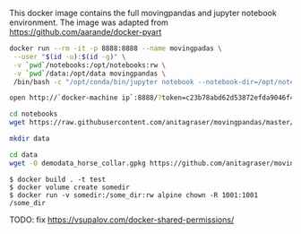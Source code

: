 This docker image contains the full movingpandas and jupyter notebook environment. The image was adapted from https://github.com/aarande/docker-pyart

```sh
docker run --rm -it -p 8888:8888 --name movingpadas \
 --user "$(id -u):$(id -g)" \
 -v `pwd`/notebooks:/opt/notebooks:rw \
 -v `pwd`/data:/opt/data movingpandas \
 /bin/bash -c "/opt/conda/bin/jupyter notebook --notebook-dir=/opt/notebooks --ip='*' --port=8888 --no-browser"
```

```sh
open http://`docker-machine ip`:8888/?token=c23b78abd62d53872efda9046f4c09d53b172115ac2f6ecc
```

```sh
cd notebooks
wget https://raw.githubusercontent.com/anitagraser/movingpandas/master/tutorials/3_horse_collar.ipynb

mkdir data

cd data
wget -O demodata_horse_collar.gpkg https://github.com/anitagraser/movingpandas/blob/master/tutorials/data/demodata_horse_collar.gpkg?raw=true

```

```
$ docker build . -t test
$ docker volume create somedir
$ docker run -v somedir:/some_dir:rw alpine chown -R 1001:1001 /some_dir
```

TODO: fix https://vsupalov.com/docker-shared-permissions/
